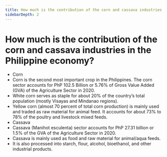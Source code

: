 ```yaml
---
title: How much is the contribution of the corn and cassava industries in the Philippine economy?
sidebarDepth: 2
---
```


# How much is the contribution of the corn and cassava industries in the Philippine economy?


 - Corn
 - Corn is the second most important crop in the Philippines. The corn sector accounts for PhP 102.5 Billion or 5.76% of Gross Value Added  (GVA) of the Agriculture Sector in 2020.
 - White corn serves as staple for about 20% of the country’s total  population (mostly Visayas and Mindanao regions). 
 - Yellow corn (almost 70 percent of total corn production) is mainly used and  traded as raw material for animal feed. It accounts for about 73% to 78%  of the poultry and livestock mixed feeds.
 - Cassava
 - Cassava (Manihot esculenta) sector accounts for PhP 27.31 billion or 1.5% of  the GVA of the Agriculture Sector in 2020.
 - Cassava is mainly used as food and raw material for animal/aqua feeds.
 - It is also processed into starch, flour, alcohol, bioethanol, and other industrial  products.
